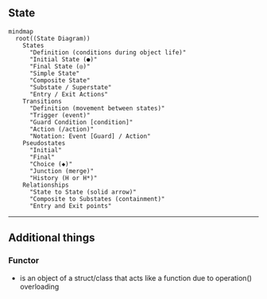 ## State

```mermaid
mindmap
  root((State Diagram))
    States
      "Definition (conditions during object life)"
      "Initial State (●)"
      "Final State (◎)"
      "Simple State"
      "Composite State"
      "Substate / Superstate"
      "Entry / Exit Actions"
    Transitions
      "Definition (movement between states)"
      "Trigger (event)"
      "Guard Condition [condition]"
      "Action (/action)"
      "Notation: Event [Guard] / Action"
    Pseudostates
      "Initial"
      "Final"
      "Choice (◆)"
      "Junction (merge)"
      "History (H or H*)"
    Relationships
      "State to State (solid arrow)"
      "Composite to Substates (containment)"
      "Entry and Exit points"

```
---

## Additional things

### Functor
- is an object of a struct/class that acts like a function due to operation() overloading
